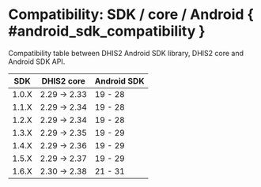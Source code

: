 # Compatibility: SDK / core / Android { #android_sdk_compatibility }

Compatibility table between DHIS2 Android SDK library, DHIS2 core and Android SDK API.

| SDK      | DHIS2 core       | Android SDK |
|-|-|-|
| 1.0.X    | 2.29 -> 2.33     | 19 - 28     |
| 1.1.X    | 2.29 -> 2.34     | 19 - 28     |
| 1.2.X    | 2.29 -> 2.34     | 19 - 28     |
| 1.3.X    | 2.29 -> 2.35     | 19 - 29     |
| 1.4.X    | 2.29 -> 2.36     | 19 - 29     |
| 1.5.X    | 2.29 -> 2.37     | 19 - 29     |
| 1.6.X    | 2.30 -> 2.38     | 21 - 31     |
